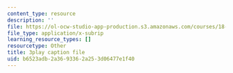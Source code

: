 ```yaml
---
content_type: resource
description: ''
file: https://ol-ocw-studio-app-production.s3.amazonaws.com/courses/18-03sc-differential-equations-fall-2011/b6523adb2a3693362a253d06477e1f40_YQ7HEE8-OfA.srt
file_type: application/x-subrip
learning_resource_types: []
resourcetype: Other
title: 3play caption file
uid: b6523adb-2a36-9336-2a25-3d06477e1f40
---
```

